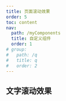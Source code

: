 ```yaml
---
title: 页面滚动效果
order: 5
toc: content
nav:
  path: /myComponents
  title: 自定义组件
  order: 1
# group:
#   path: /q
#   title: q
#   order: 2
---
```


## 文字滚动效果

<code src="@/components/frontend/PagesScroll/index.tsx" compact="true" desc=""></code>
